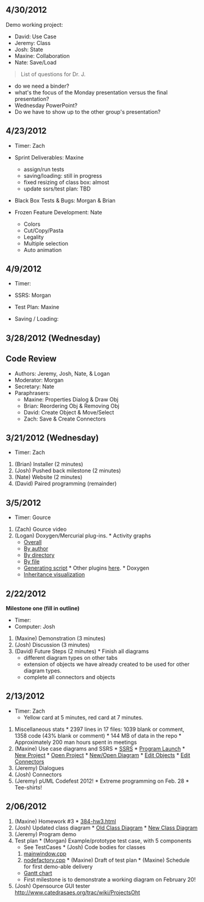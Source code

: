 ## 4/30/2012 ##
Demo working project:
  * David: Use Case
  * Jeremy: Class
  * Josh: State
  * Maxine: Collaboration
  * Nate: Save/Load

> List of questions for Dr. J.
  * do we need a binder?
  * what's the focus of the Monday presentation versus the final presentation?
  * Wednesday PowerPoint?
  * Do we have to show up to the other group's presentation?

## 4/23/2012 ##
  * Timer: Zach

  * Sprint Deliverables: Maxine
    * assign/run tests
    * saving/loading: still in progress
    * fixed resizing of class box: almost
    * update ssrs/test plan: TBD
  * Black Box Tests & Bugs: Morgan & Brian
  * Frozen Feature Development: Nate
    * Colors
    * Cut/Copy/Pasta
    * Legality
    * Multiple selection
    * Auto animation

## 4/9/2012 ##
  * Timer:

  * SSRS: Morgan
  * Test Plan: Maxine
  * Saving / Loading:

## 3/28/2012 (Wednesday) ##
## Code Review ##

  * Authors: Jeremy, Josh, Nate, & Logan
  * Moderator: Morgan
  * Secretary: Nate
  * Paraphrasers:
    * Maxine: Properties Dialog & Draw Obj
    * Brian: Reordering Obj & Removing Obj
    * David: Create Object & Move/Select
    * Zach: Save & Create Connectors

## 3/21/2012 (Wednesday) ##
  * Timer: Zach

  1. (Brian) Installer (2 minutes)
  1. (Josh) Pushed back milestone (2 minutes)
  1. (Nate) Website (2 minutes)
  1. (David) Paired programming (remainder)


## 3/5/2012 ##
  * Timer: Gource

  1. (Zach) Gource video
  1. (Logan) Doxygen/Mercurial plug-ins.
    * Activity graphs
      * [Overall](http://puml.googlecode.com/hg/doc/misc/activity_graphs/overall.png)
      * [By author](http://puml.googlecode.com/hg/doc/misc/activity_graphs/authors.png)
      * [By directory](http://puml.googlecode.com/hg/doc/misc/activity_graphs/directories.png)
      * [By file](http://puml.googlecode.com/hg/doc/misc/activity_graphs/files.png)
      * [Generating script](http://puml.googlecode.com/hg/doc/misc/activity_graphs/activity_graphs.rb)
    * Other plugins [here](http://mercurial.selenic.com/wiki/UsingExtensions).
    * Doxygen
      * [Inheritance visualization](http://puml.googlecode.com/hg/doc/dox/api/html/classBaseNode.html)

## 2/22/2012 ##
**Milestone one (fill in outline)**
  * Timer:
  * Computer: Josh

  1. (Maxine) Demonstration (3 minutes)
  1. (Josh) Discussion (3 minutes)
  1. (David) Future Steps (2 minutes)
    * Finish all diagrams
      * different diagram types on other tabs
      * extension of objects we have already created to be used for other diagram types.
      * complete all connectors and objects

## 2/13/2012 ##
  * Timer: Zach
    * Yellow card at 5 minutes, red card at 7 minutes.

  1. Miscellaneous stats
    * 2397 lines in 17 files: 1039 blank or comment, 1358 code (43% blank or comment)
    * 144 MB of data in the repo
    * Approximately 200 man hours spent in meetings
  1. (Maxine) Use case diagrams and SSRS
    * [SSRS](http://code.google.com/p/puml/source/browse/doc/ssrs/ssrs.pdf)
    * [Program Launch](http://code.google.com/p/puml/source/browse/doc/uml_diagram_screenshots/ucaseLaunch.jpg)
    * [New Project](http://code.google.com/p/puml/source/browse/doc/uml_diagram_screenshots/ucaseNewProj.jpg)
    * [Open Project](http://code.google.com/p/puml/source/browse/doc/uml_diagram_screenshots/ucaseOpenProj.jpg)
    * [New/Open Diagram](http://code.google.com/p/puml/source/browse/doc/uml_diagram_screenshots/ucaseNewOpenDiagram.jpg)
    * [Edit Objects](http://code.google.com/p/puml/source/browse/doc/uml_diagram_screenshots/ucaseEditObj.jpg)
    * [Edit Connectors](http://code.google.com/p/puml/source/browse/doc/uml_diagram_screenshots/ucaseEditConn.jpg)
  1. (Jeremy) Dialogues
  1. (Josh) Connectors
  1. (Jeremy) pUML Codefest 2012!
    * Extreme programming on Feb. 28
    * Tee-shirts!

## 2/06/2012 ##
  1. (Maxine) Homework #3
    * [384-hw3.html](http://code.google.com/p/puml/source/browse/doc/384-hw3.html)
  1. (Josh) Updated class diagram
    * [Old Class Diagram](http://puml.googlecode.com/hg/doc/UML_Diagram_Screenshots/DiaClassDiagram.jpg)
    * [New Class Diagram](http://puml.googlecode.com/hg/doc/UML_Diagram_Screenshots/ClassDiagramWithFactory.jpg)
  1. (Jeremy) Program demo
  1. Test plan
    * (Morgan) Example/prototype test case, with 5 components
      * See TestCases
    * (Josh) Code bodies for classes
      1. [mainwindow.cpp](http://code.google.com/p/puml/source/browse/src/mainwindow.cpp)
      1. [nodefactory.cpp](http://code.google.com/p/puml/source/browse/src/nodefactory.cpp)
    * (Maxine) Draft of test plan
    * (Maxine) Schedule for first demo-able delivery
      * [Gantt chart](http://code.google.com/p/puml/source/browse/doc/plan/gantt.pdf)
      * First milestone is to demonstrate a working diagram on February 20!
  1. (Josh) Opensource GUI tester http://www.catedrasaes.org/trac/wiki/ProjectsOht